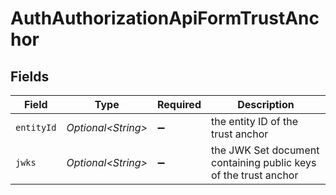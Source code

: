 # AuthAuthorizationApiFormTrustAnchor


## Fields

| Field                                                            | Type                                                             | Required                                                         | Description                                                      |
| ---------------------------------------------------------------- | ---------------------------------------------------------------- | ---------------------------------------------------------------- | ---------------------------------------------------------------- |
| `entityId`                                                       | *Optional\<String>*                                              | :heavy_minus_sign:                                               | the entity ID of the trust anchor<br/>                           |
| `jwks`                                                           | *Optional\<String>*                                              | :heavy_minus_sign:                                               | the JWK Set document containing public keys of the trust anchor<br/> |